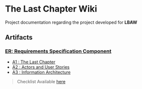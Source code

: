 # **The Last Chapter Wiki**

Project documentation regarding the project developed for **LBAW**

## **Artifacts**

### [ER: Requirements Specification Component](firstDelivery.md)

* [A1 : The Last Chapter](firstDelivery.md#a1---online-shop---‘the-last-chapter’)
* [A2 : Actors and User Stories](firstDelivery.md)
* [A3 : Information Architecture](firstDelivery.md#a3-information-architecture)


> Checklist Available [here](https://docs.google.com/spreadsheets/d/1XEtNUQIaNC17TGOuskqaxAFwLuNCY5szVM82XTTu-h4/edit#gid=537406521)
